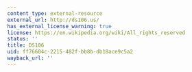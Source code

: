 ```yaml
---
content_type: external-resource
external_url: http://ds106.us/
has_external_license_warning: true
license: https://en.wikipedia.org/wiki/All_rights_reserved
status: ''
title: DS106
uid: ff76604c-2215-482f-bb8b-db18ace9c5a2
wayback_url: ''
---
```

